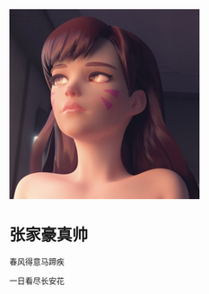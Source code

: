 <!DOCTYPE html>
<html lang="en">
<head>
    <meta charset="UTF-8">
    <title>张家乐</title>
</head>
<body>
<img src="./images/2.jpg"/>
<h1>张家豪真帅</h1>
<P>春风得意马蹄疾</P>
<p>一日看尽长安花</p>
</body>
</html>
